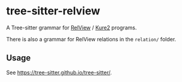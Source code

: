 # tree-sitter-relview

A Tree-sitter grammar for [RelView](https://www.informatik.uni-kiel.de/~progsys/relview/) / [Kure2](https://sourceforge.net/projects/kure/) programs.

There is also a grammar for RelView relations in the `relation/` folder.

## Usage

See https://tree-sitter.github.io/tree-sitter/.
